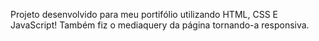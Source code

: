 Projeto desenvolvido para meu portifólio utilizando HTML, CSS E JavaScript! 
Também fiz o mediaquery da página tornando-a responsiva.
